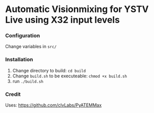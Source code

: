 # Automatic Visionmixing for YSTV Live using X32 input levels

### Configuration
Change variables in `src/`

### Installation
1. Change directory to build: `cd build`
2. Change `build.sh` to be executeable: `chmod +x build.sh`
3. run `./build.sh`

### Credit
Uses: https://github.com/clvLabs/PyATEMMax
